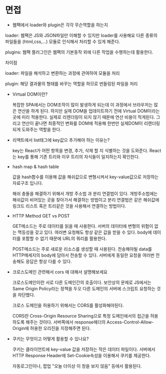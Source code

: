 # 면접

- 웹팩에서 loader와 plugin은 각각 무슨역할을 하는지

loader: 웹팩은 JS와 JSON파일만 이해할 수 있지만 loader를 사용해요 다른 종류의 파일들을 (html,css,...) 모듈로 인식해서 처리할 수 있게 해준다. 

plugins: 웹팩 플러그인은 웹팩의 기본동작 외에 다른 작업을 수행하는데 활용한다. 

차이점

loader: 파일을 해석하고 변환하는 과정에 관여하여 모듈을 처리

plugin: 해당 결과물의 형태를 바꾸는 역할을 하므로 번들링된 파일을 처리



- Virtual DOM이란?

  복잡한 SPA에서는 DOM조작이 많이 발생하게 되는데 이 과정에서 브라우저는 많은 연산을 하게 된다.  하지만 실제 DOM을 업데이트하기 전에 Virtual DOM이라는 곳에 미리 적용한다. 실제로 리렌더링이 되지 않기 때문에 연산 비용이 적게된다. 그리고 연산이 끝나면 최종적인 변화를 DOM에 적용해 한번만 실제DOM이 리렌더링 되게 도와주는 역할을 한다. 

- 리액트에서 list태그에 key값으 추가해야 하는 이유는? 

  key는 React가 어떤 항목을 변경, 추가, 삭제 할 지 식별하는 것을 도와준다.  React는 key를 통해 기존 트리와 이우 트리의 자식들이 일치하는지 확인한다. 

- hash map & hash table

  값을 hash함수를 이용해 값을 해쉬값으로 변형시켜서 key-value값으로 저장하는 자료구조 입니다. 

  해쉬 충돌을 해결하기 위해서 개방 주소법 과 분리 연결법이 있다. 개방주소법에는 해쉬값이 비어있는 곳을 찾아가서 해결하는 방법이고 분리 연결법은 같은 해쉬값에 링크드 리스트 혹은 트리같은 것을 사용해서 연결하는 방법이다.

- HTTP Method GET vs POST

  GET메소드는 주로 데이터를 읽을 때 사용한다. 서버의 데이터에 변형의 위험이 없는 멱등성을 갖고 있다. 여러변 요청해도 항상 같은 값을 받을 수 있다. body에 데이터를 포함할 수 없기 때문에 URL의 쿼리를 활용한다. 

  POST메소드는 주로 새로운 리소스를 생성할 때 사용된다. 전송해야될 data를 HTTP메세지의 body에 담아서 전송할 수 있다.  서버에게 동일한 요청을 여러번 전송해도 응답은 항상 다를 수 있다. 

- 크로스도메인 관련해서 cors 에 대해서 설명해보세요

  크로스도메인이란 서로 다른 도메인간의 호출이다. 보안상의 문제로 JS에서는 Same Origin Policy라는 정책을 두오 다른 도메인의 서버에 스크립트 요청하는 것을 차단했다. 

  크로스 도메인을 허용하기 위해서는 CORS를 활성화해야된다. 

  CORS란 Cross-Origin Resource Sharing으로 특정 도메인에서의 접근을 허용하도록 해주는 것이다. 서버쪽에서 response헤더의 Access-Control-Allow-Origin에 허용한 오리진을 지정해주면 된다. 

- 쿠키는 무엇이고 어떻게 활용할 수 있나요?

  쿠키는 클라이언트에 key-value 값을 저장하는 작은 데이터 파일이다. 서버에서 HTTP Response Header에 Set-Cookie속성을 이용해서 쿠키를 제공한다. 

  자동로그인이나, 팝업 "오늘 더이상 이 창을 보지 않음" 등에서 활용된다.